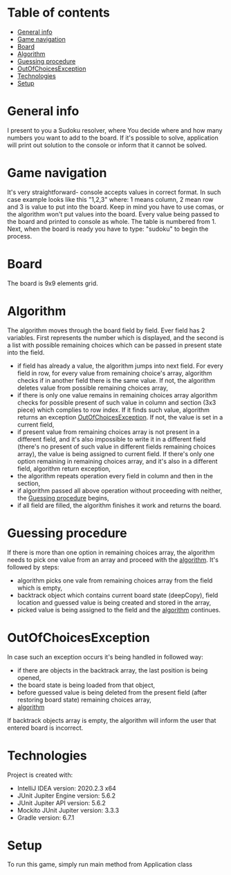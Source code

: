 # Table of contents
* [General info](#general-info)
* [Game navigation](#game-navigation)
* [Board](#board)
* [Algorithm](#algorithm)
* [Guessing procedure](#guessing-procedure)
* [OutOfChoicesException](#outofchoicesexception)
* [Technologies](#technologies)
* [Setup](#setup)

# General info
I present to you a Sudoku resolver, where You decide where and how many numbers you want to add to the board.
If it's possible to solve, application will print out solution to the console or inform that it cannot
be solved.

# Game navigation
It's very straightforward- console accepts values in correct format. In such case example looks like this "1,2,3" where:
1 means column, 2 mean row and 3 is value to put into the board. Keep in mind you have to use comas, or the algorithm won't
put values into the board. Every value being passed to the board and printed to console as whole.
The table is numbered from 1. Next, when the board is ready you have to type: "sudoku" to begin the process.


# Board
The board is 9x9 elements grid. 


# Algorithm
The algorithm moves through the board field by field. Ever field has 2 variables. First represents the number which is 
displayed, and the second is a list with possible remaining choices which can be passed in present state into the field.
- if field has already a value, the algorithm jumps into next field. For every field in row, for every value from 
  remaining choice's array, algorithm checks if in another field there is the same value. If not, the algorithm deletes
  value from possible remaining choices array,
- if there is only one value remains in remaining choices array algorithm checks for possible present of such value in 
  column and section (3x3 piece) which complies to row index. If it finds such value, algorithm returns
  an exception [OutOfChoicesException](#outofchoicesexception). If not, the value is set in a current field, 
- if present value from remaining choices array is not present in a different field, and it's also impossible to write 
  it in a different field (there's no present of such value in different fields remaining choices array), the value is 
  being assigned to current field. If there's only one option remaining in remaining choices array, and it's also in a 
  different field, algorithm return exception,
- the algorithm repeats operation every field in column and then in the section,
- if algorithm passed all above operation without proceeding with neither, the [Guessing procedure](#guessing-procedure) begins,
- if all field are filled, the algorithm finishes it work and returns the board. 

# Guessing procedure
If there is more than one option in remaining choices array, the algorithm needs to pick one value from an array and 
proceed with the [algorithm](#algorithm). It's followed by steps:
- algorithm picks one vale from remaining choices array from the field which is empty,
- backtrack object which contains current board state (deepCopy), field location and guessed value is being created and 
  stored in the array,
- picked value is being assigned to the field and the [algorithm](#algorithm) continues.

# OutOfChoicesException
In case such an exception occurs it's being handled in followed way:
- if there are objects in the backtrack array, the last position is being opened,
- the board state is being loaded from that object,
- before guessed value is being deleted from the present field (after restoring board state) remaining choices array,
- [algorithm](#algorithm) 

If backtrack objects array is empty, the algorithm will inform the user that entered board is incorrect.

# Technologies
Project is created with:
* IntelliJ IDEA version: 2020.2.3 x64
* JUnit Jupiter Engine version: 5.6.2
* JUnit Jupiter API version: 5.6.2
* Mockito JUnit Jupiter version: 3.3.3
* Gradle version: 6.7.1

# Setup
To run this game, simply run main method from Application class

